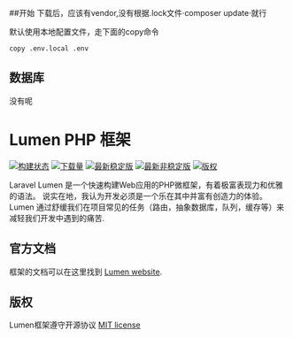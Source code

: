 ##开始
下载后，应该有vendor,没有根据.lock文件·composer update·就行

默认使用本地配置文件，走下面的copy命令
```
copy .env.local .env
```

## 数据库
没有呢

# Lumen PHP 框架

[![构建状态](https://travis-ci.org/laravel/lumen-framework.svg)](https://travis-ci.org/laravel/lumen-framework)
[![下载量](https://poser.pugx.org/laravel/lumen-framework/d/total.svg)](https://packagist.org/packages/laravel/lumen-framework)
[![最新稳定版](https://poser.pugx.org/laravel/lumen-framework/v/stable.svg)](https://packagist.org/packages/laravel/lumen-framework)
[![最新非稳定版](https://poser.pugx.org/laravel/lumen-framework/v/unstable.svg)](https://packagist.org/packages/laravel/lumen-framework)
[![版权](https://poser.pugx.org/laravel/lumen-framework/license.svg)](https://packagist.org/packages/laravel/lumen-framework)

Laravel Lumen 是一个快速构建Web应用的PHP微框架，有着极富表现力和优雅的语法。 说实在地，我认为开发必须是一个乐在其中并富有创造力的体验。 Lumen 通过舒缓我们在项目常见的任务（路由，抽象数据库，队列，缓存等）来减轻我们开发中遇到的痛苦.

## 官方文档

框架的文档可以在这里找到 [Lumen website](http://lumen.laravel.com/docs).

## 版权

Lumen框架遵守开源协议 [MIT license](http://opensource.org/licenses/MIT)
